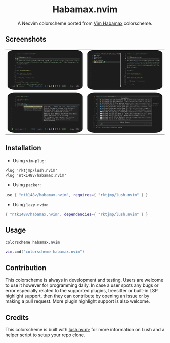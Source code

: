 <div align="center">

# Habamax.nvim

A Neovim colorscheme ported from <a href="https://github.com/vim/colorschemes/blob/master/colors/habamax.vim">Vim Habamax</a> colorscheme.

</div>

## Screenshots

|                                                                           |                                                                           |
| ------------------------------------------------------------------------- | ------------------------------------------------------------------------- |
| <img src="screenshots/screen1.png" alt="dark" style="border-radius:10%"/> | <img src="screenshots/screen2.png" alt="dark" style="border-radius:10%"/> |
| <img src="screenshots/screen3.png" alt="dark" style="border-radius:10%"/> | <img src="screenshots/screen4.png" alt="dark" style="border-radius:10%"/> |

## Installation

- Using `vim-plug`:

```vim
Plug 'rktjmp/lush.nvim'
Plug 'ntk148v/habamax.nvim'
```

- Using `packer`:

```lua
use { "ntk148v/habamax.nvim", requires={ "rktjmp/lush.nvim" } }
```

- Using `lazy.nvim`:

```lua
{ "ntk148v/habamax.nvim", dependencies={ "rktjmp/lush.nvim" } }
```

## Usage

```vim
colorscheme habamax.nvim
```

```lua
vim.cmd("colorscheme habamax.nvim")
```

## Contribution

This colorscheme is always in development and testing. Users are welcome to use it however for programming daily. In case a user spots any bugs or error especially related to the supported plugins, treesitter or built-in LSP highlight support, then they can contribute by opening an issue or by making a pull request. More plugin highlight support is also welcome.

## Credits

This colorscheme is built with [lush.nvim](http://git.io/lush.nvim); for more information on Lush and a helper script to setup your repo clone.
